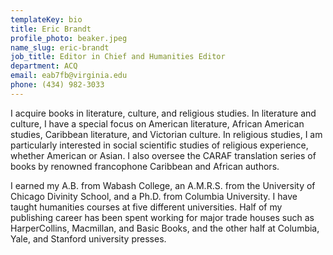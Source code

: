 ```yaml
---
templateKey: bio
title: Eric Brandt
profile_photo: beaker.jpeg
name_slug: eric-brandt
job_title: Editor in Chief and Humanities Editor
department: ACQ
email: eab7fb@virginia.edu
phone: (434) 982-3033
---
```

I acquire books in literature, culture, and religious studies. In literature and culture, I have a special focus on American literature, African American studies, Caribbean literature, and Victorian culture. In religious studies, I am particularly interested in social scientific studies of religious experience, whether American or Asian. I also oversee the CARAF translation series of books by renowned francophone Caribbean and African authors.</p><p>I earned my A.B. from Wabash College, an A.M.R.S. from the University of Chicago Divinity School, and a Ph.D. from Columbia University. I have taught humanities courses at five different universities. Half of my publishing career has been spent working for major trade houses such as HarperCollins, Macmillan, and Basic Books, and the other half at Columbia, Yale, and Stanford university presses.